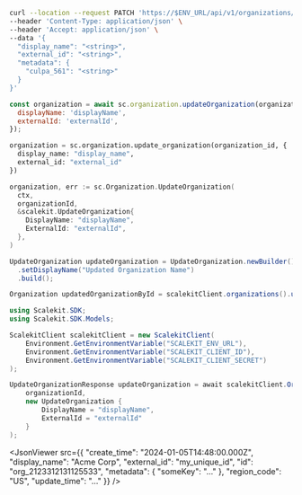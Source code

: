 <CodeWithHeader method="patch" endpoint="/api/v1/organizations">
<Tabs groupId="tech-stack" querystring>
<TabItem value="curl" label="cURL">

```bash showLineNumbers
curl --location --request PATCH 'https://$ENV_URL/api/v1/organizations/{id}' \
--header 'Content-Type: application/json' \
--header 'Accept: application/json' \
--data '{
  "display_name": "<string>",
  "external_id": "<string>",
  "metadata": {
    "culpa_561": "<string>"
  }
}'
```

</TabItem>
<TabItem value="nodejs" label="Node.js">

```js
const organization = await sc.organization.updateOrganization(organization_id, {
  displayName: 'displayName',
  externalId: 'externalId',
});
```

</TabItem>
<TabItem value="py" label="Python">

```python
organization = sc.organization.update_organization(organization_id, {
  display_name: "display_name",
  external_id: "external_id"
})
```

</TabItem>
<TabItem value="golang" label="Go">

```go
organization, err := sc.Organization.UpdateOrganization(
  ctx,
  organizationId,
  &scalekit.UpdateOrganization{
    DisplayName: "displayName",
    ExternalId: "externalId",
  },
)
```

</TabItem>

<TabItem value="java" label="Java">

```java showLineNumbers
UpdateOrganization updateOrganization = UpdateOrganization.newBuilder()
  .setDisplayName("Updated Organization Name")
  .build();

Organization updatedOrganizationById = scalekitClient.organizations().updateById(organizationId, updateOrganization);
```

</TabItem>

<TabItem value="dotnet" label=".NET">

```csharp showLineNumbers
using Scalekit.SDK;
using Scalekit.SDK.Models;

ScalekitClient scalekitClient = new ScalekitClient(
    Environment.GetEnvironmentVariable("SCALEKIT_ENV_URL"),
    Environment.GetEnvironmentVariable("SCALEKIT_CLIENT_ID"),
    Environment.GetEnvironmentVariable("SCALEKIT_CLIENT_SECRET")
);

UpdateOrganizationResponse updateOrganization = await scalekitClient.Organization.UpdateOrganization(
    organizationId,
    new UpdateOrganization {
        DisplayName = "displayName",
        ExternalId = "externalId"
    }
);
```

</TabItem>

</Tabs>
</CodeWithHeader>
<CodeWithHeader title="Response">

<JsonViewer src={{
  "create_time": "2024-01-05T14:48:00.000Z",
  "display_name": "Acme Corp",
  "external_id": "my_unique_id",
  "id": "org_2123312131125533",
  "metadata": {
    "someKey": "…"
  },
  "region_code": "US",
  "update_time": "…"
}} />

</CodeWithHeader>
